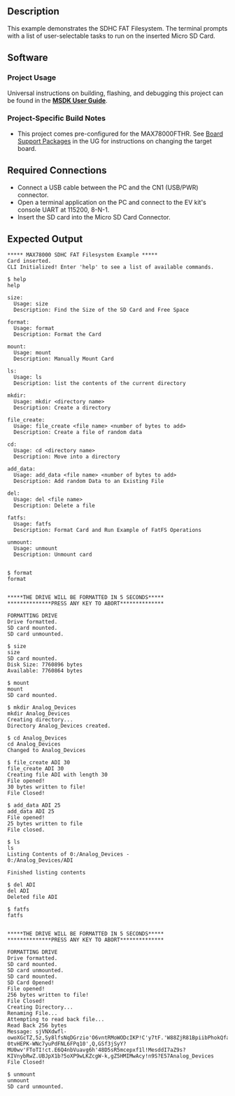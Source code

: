 ## Description

This example demonstrates the SDHC FAT Filesystem. The terminal prompts with a list of user-selectable tasks to run on the inserted Micro SD Card.

## Software

### Project Usage

Universal instructions on building, flashing, and debugging this project can be found in the **[MSDK User Guide](https://analog-devices-msdk.github.io/msdk/USERGUIDE/)**.

### Project-Specific Build Notes

* This project comes pre-configured for the MAX78000FTHR.  See [Board Support Packages](https://analog-devices-msdk.github.io/msdk/USERGUIDE/#board-support-packages) in the UG for instructions on changing the target board.

## Required Connections

-   Connect a USB cable between the PC and the CN1 (USB/PWR) connector.
-   Open a terminal application on the PC and connect to the EV kit's console UART at 115200, 8-N-1.
-   Insert the SD card into the Micro SD Card Connector.

## Expected Output

```
***** MAX78000 SDHC FAT Filesystem Example *****
Card inserted.
CLI Initialized! Enter 'help' to see a list of available commands.

$ help
help

size:
  Usage: size
  Description: Find the Size of the SD Card and Free Space

format:
  Usage: format
  Description: Format the Card

mount:
  Usage: mount
  Description: Manually Mount Card

ls:
  Usage: ls
  Description: list the contents of the current directory

mkdir:
  Usage: mkdir <directory name>
  Description: Create a directory

file_create:
  Usage: file_create <file name> <number of bytes to add>
  Description: Create a file of random data

cd:
  Usage: cd <directory name>
  Description: Move into a directory

add_data:
  Usage: add_data <file name> <number of bytes to add>
  Description: Add random Data to an Existing File

del:
  Usage: del <file name>
  Description: Delete a file

fatfs:
  Usage: fatfs
  Description: Format Card and Run Example of FatFS Operations

unmount:
  Usage: unmount
  Description: Unmount card


$ format
format


*****THE DRIVE WILL BE FORMATTED IN 5 SECONDS*****
**************PRESS ANY KEY TO ABORT**************

FORMATTING DRIVE
Drive formatted.
SD card mounted.
SD card unmounted.

$ size
size
SD card mounted.
Disk Size: 7760896 bytes
Available: 7760864 bytes

$ mount
mount
SD card mounted.

$ mkdir Analog_Devices
mkdir Analog_Devices
Creating directory...
Directory Analog_Devices created.

$ cd Analog_Devices
cd Analog_Devices
Changed to Analog_Devices

$ file_create ADI 30
file_create ADI 30
Creating file ADI with length 30
File opened!
30 bytes written to file!
File Closed!

$ add_data ADI 25
add_data ADI 25
File opened!
25 bytes written to file
File closed.

$ ls
ls
Listing Contents of 0:/Analog_Devices -
0:/Analog_Devices/ADI

Finished listing contents

$ del ADI
del ADI
Deleted file ADI

$ fatfs
fatfs


*****THE DRIVE WILL BE FORMATTED IN 5 SECONDS*****
**************PRESS ANY KEY TO ABORT**************

FORMATTING DRIVE
Drive formatted.
SD card mounted.
SD card unmounted.
SD card mounted.
SD Card Opened!
File opened!
256 bytes written to file!
File Closed!
Creating Directory...
Renaming File...
Attempting to read back file...
Read Back 256 bytes
Message: sjVNXdwfl-owoXGcTZ,5z,Sy8lfsNqDGrzio'O6vntRMoWODcIKP!C'y7tF.'W88ZjR81BpiibPhokQfa3w'cvmnr0EgE1MNDIhXKfBJGP6b?0tvHEPK-WNc7yuPdFNL6FPq10',Q,GSf3jSyY?MU0wv'FToTI!ct.E6Q4nbVuavg6h'48D5sR5mcepxf1l!MesddI7aZ9s?KIVnybRwZ.UBJpX1b?5oXP9wLKZcgW-k,gZ5HMIMwAcy!n9S?E57Analog_Devices
File Closed!

$ unmount
unmount
SD card unmounted.
```

